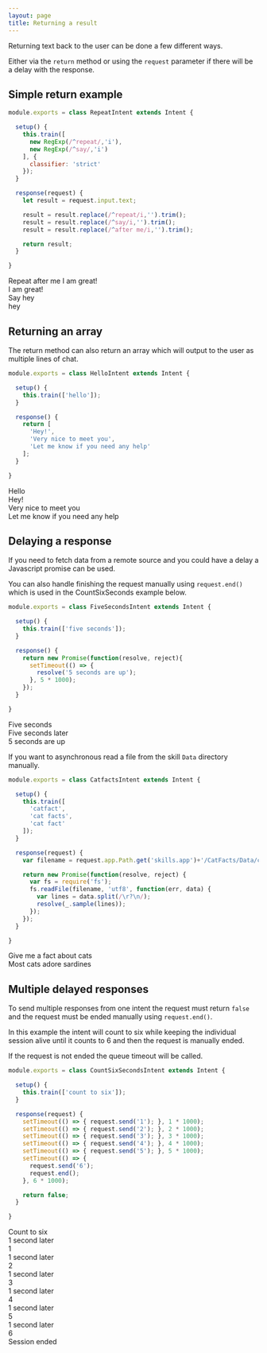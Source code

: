 ```yaml
---
layout: page
title: Returning a result
---
```


Returning text back to the user can be done a few different ways.

Either via the `return` method or using the `request` parameter if there will be a delay with the response.


## Simple return example

~~~javascript
module.exports = class RepeatIntent extends Intent {

  setup() {
    this.train([
      new RegExp(/^repeat/,'i'),
      new RegExp(/^say/,'i')
    ], {
      classifier: 'strict'
    });
  }

  response(request) {
    let result = request.input.text;

    result = result.replace(/^repeat/i,'').trim();
    result = result.replace(/^say/i,'').trim();
    result = result.replace(/^after me/i,'').trim();

    return result;
  }

}
~~~

<div class="chat" markdown="0">
  <div class="user"><span>Repeat after me I am great!</span></div>
  <div class="bot"><span>I am great!</span></div>
  <div class="user"><span>Say hey</span></div>
  <div class="bot"><span>hey</span></div>
</div>


## Returning an array

The return method can also return an array which will output to the user as multiple lines of chat.

~~~javascript
module.exports = class HelloIntent extends Intent {

  setup() {
    this.train(['hello']);
  }

  response() {
    return [
      'Hey!',
      'Very nice to meet you',
      'Let me know if you need any help'
    ];
  }

}
~~~

<div class="chat" markdown="0">
  <div class="user"><span>Hello</span></div>
  <div class="bot"><span>Hey!</span></div>
  <div class="bot"><span>Very nice to meet you</span></div>
  <div class="bot"><span>Let me know if you need any help</span></div>
</div>




## Delaying a response

If you need to fetch data from a remote source and you could have a delay a Javascript promise can be used.

You can also handle finishing the request manually using `request.end()` which is used in the CountSixSeconds example below.

~~~javascript
module.exports = class FiveSecondsIntent extends Intent {

  setup() {
    this.train(['five seconds']);
  }

  response() {
    return new Promise(function(resolve, reject){
      setTimeout(() => {
        resolve('5 seconds are up');
      }, 5 * 1000);
    });
  }

}
~~~

<div class="chat" markdown="0">
  <div class="user"><span>Five seconds</span></div>
  <div class="info"><span>Five seconds later</span></div>
  <div class="bot"><span>5 seconds are up</span></div>
</div>

If you want to asynchronous read a file from the skill `Data` directory manually.

~~~javascript
module.exports = class CatfactsIntent extends Intent {

  setup() {
    this.train([
      'catfact',
      'cat facts',
      'cat fact'
    ]);
  }

  response(request) {
    var filename = request.app.Path.get('skills.app')+'/CatFacts/Data/catfacts.txt';

    return new Promise(function(resolve, reject) {
      var fs = require('fs');
      fs.readFile(filename, 'utf8', function(err, data) {
        var lines = data.split(/\r?\n/);
        resolve(_.sample(lines));
      });
    });
  }

}
~~~
<div class="chat" markdown="0">
  <div class="user"><span>Give me a fact about cats</span></div>
  <div class="bot"><span>Most cats adore sardines</span></div>
</div>


## Multiple delayed responses

To send multiple responses from one intent the request must return `false` and the request must be ended manually using `request.end()`.

In this example the intent will count to six while keeping the individual session alive until it counts to 6 and then the request is manually ended.

If the request is not ended the queue timeout will be called.


~~~javascript
module.exports = class CountSixSecondsIntent extends Intent {

  setup() {
    this.train(['count to six']);
  }

  response(request) {
    setTimeout(() => { request.send('1'); }, 1 * 1000);
    setTimeout(() => { request.send('2'); }, 2 * 1000);
    setTimeout(() => { request.send('3'); }, 3 * 1000);
    setTimeout(() => { request.send('4'); }, 4 * 1000);
    setTimeout(() => { request.send('5'); }, 5 * 1000);
    setTimeout(() => {
      request.send('6');
      request.end();
    }, 6 * 1000);

    return false;
  }

}
~~~

<div class="chat" markdown="0">
  <div class="user"><span>Count to six</span></div>
  <div class="info"><span>1 second later</span></div>
  <div class="bot"><span>1</span></div>
  <div class="info"><span>1 second later</span></div>
  <div class="bot"><span>2</span></div>
  <div class="info"><span>1 second later</span></div>
  <div class="bot"><span>3</span></div>
  <div class="info"><span>1 second later</span></div>
  <div class="bot"><span>4</span></div>
  <div class="info"><span>1 second later</span></div>
  <div class="bot"><span>5</span></div>
  <div class="info"><span>1 second later</span></div>
  <div class="bot"><span>6</span></div>
  <div class="info"><span>Session ended</span></div>
</div>